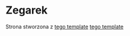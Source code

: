 # Zegarek
Strona stworzona z [tego template](https://www.figma.com/community/file/1108290055404782066)
[tego template](https://www.figma.com/community/file/1108290055404782066)

